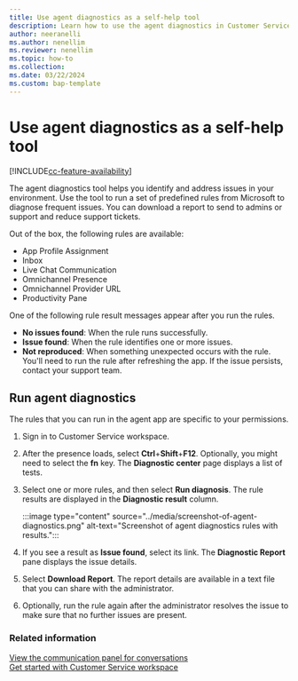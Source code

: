 ```yaml
---
title: Use agent diagnostics as a self-help tool
description: Learn how to use the agent diagnostics in Customer Service workspace as a self-help tool to identify and share issues with your administrator for quick resolutions.
author: neeranelli
ms.author: nenellim
ms.reviewer: nenellim
ms.topic: how-to
ms.collection:
ms.date: 03/22/2024
ms.custom: bap-template
---
```


# Use agent diagnostics as a self-help tool

[!INCLUDE[cc-feature-availability](../../includes/cc-feature-availability.md)]

The agent diagnostics tool helps you identify and address issues in your environment. Use the tool to run a set of predefined rules from Microsoft to diagnose frequent issues. You can download a report to send to admins or support and reduce support tickets.

Out of the box, the following rules are available:

- App Profile Assignment
- Inbox
- Live Chat Communication
- Omnichannel Presence
- Omnichannel Provider URL
- Productivity Pane

One of the following rule result messages appear after you run the rules.

- **No issues found**: When the rule runs successfully.
- **Issue found**: When the rule identifies one or more issues.
- **Not reproduced**: When something unexpected occurs with the rule. You'll need to run the rule after refreshing the app. If the issue persists, contact your support team.
 
## Run agent diagnostics

The rules that you can run in the agent app are specific to your permissions.

1. Sign in to Customer Service workspace.
1. After the presence loads, select **Ctrl**+**Shift**+**F12**. Optionally, you might need to select the **fn** key. The **Diagnostic center** page displays a list of tests.
1. Select one or more rules, and then select **Run diagnosis**. The rule results are displayed in the **Diagnostic result** column.

   :::image type="content" source="../media/screenshot-of-agent-diagnostics.png" alt-text="Screenshot of agent diagnostics rules with results.":::

1. If you see a result as **Issue found**, select its link. The **Diagnostic Report** pane displays the issue details.
1. Select **Download Report**. The report details are available in a text file that you can share with the administrator.
1. Optionally, run the rule again after the administrator resolves the issue to make sure that no further issues are present.

### Related information

[View the communication panel for conversations](oc-conversation-control.md)  
[Get started with Customer Service workspace](../implement/csw-overview.md)  


 


